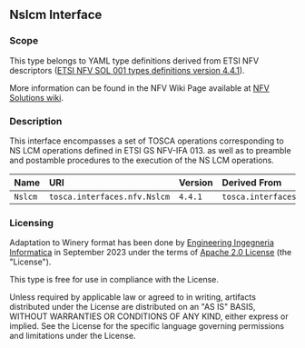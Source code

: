 ## Nslcm Interface

### Scope
This type belongs to YAML type definitions derived from ETSI NFV descriptors ([ETSI NFV SOL 001 types definitions version 4.4.1](https://forge.etsi.org/rep/nfv/SOL001/-/tree/v4.4.1)).

More information can be found in the NFV Wiki Page available at [NFV Solutions wiki](https://nfvwiki.etsi.org/index.php?title=NFV_Solutions).

### Description
This interface encompasses a set of TOSCA operations corresponding to NS LCM operations defined in ETSI GS NFV-IFA 013. as well as to preamble and postamble procedures to the execution of the NS LCM operations.

| Name | URI | Version | Derived From |
|:---- |:--- |:------- |:------------ |
| `Nslcm` | `tosca.interfaces.nfv.Nslcm` | `4.4.1` | `tosca.interfaces.Root` |


### Licensing
Adaptation to Winery format has been done by [Engineering Ingegneria Informatica](https://www.eng.it) in September 2023 under the terms of [Apache 2.0 License](https://www.apache.org/licenses/LICENSE-2.0) (the "License").

This type is free for use in compliance with the License.

Unless required by applicable law or agreed to in writing, artifacts distributed under the License are distributed on an "AS IS" BASIS, WITHOUT WARRANTIES OR CONDITIONS OF ANY KIND, either express or implied. See the License for the specific language governing permissions and limitations under the License.